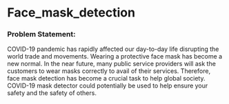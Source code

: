 # Face_mask_detection

### Problem Statement:
COVID-19 pandemic has rapidly affected our day-to-day life disrupting the world trade
and movements. Wearing a protective face mask has become a new normal. In the near
future, many public service providers will ask the customers to wear masks correctly to
avail of their services. Therefore, face mask detection has become a crucial task to help
global society.
COVID-19 mask detector could potentially be used to help ensure your safety and the
safety of others.



